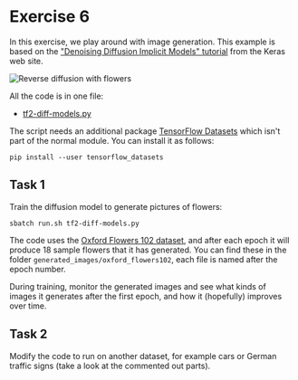 # Exercise 6

In this exercise, we play around with image generation.  This example
is based on the ["Denoising Diffusion Implicit Models"
tutorial](https://keras.io/examples/generative/ddim/) from the Keras
web site.

![Reverse diffusion with flowers](imgs/flowers-diffusion.gif)


All the code is in one file:

- [tf2-diff-models.py](tf2-diff-models.py)

The script needs an additional package [TensorFlow
Datasets](https://www.tensorflow.org/datasets) which isn't part of the
normal module. You can install it as follows:

    pip install --user tensorflow_datasets

## Task 1

Train the diffusion model to generate pictures of flowers:

    sbatch run.sh tf2-diff-models.py

The code uses the [Oxford Flowers 102
dataset](https://www.tensorflow.org/datasets/catalog/oxford_flowers102),
and after each epoch it will produce 18 sample flowers that it has
generated. You can find these in the folder
`generated_images/oxford_flowers102`, each file is named after the
epoch number.

During training, monitor the generated images and see what kinds of
images it generates after the first epoch, and how it (hopefully)
improves over time.


## Task 2

Modify the code to run on another dataset, for example cars or German
traffic signs (take a look at the commented out parts).
